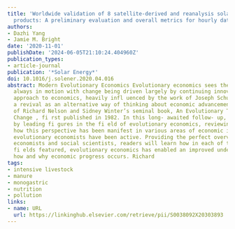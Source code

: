 ```yaml
---
title: 'Worldwide validation of 8 satellite-derived and reanalysis solar radiation
  products: A preliminary evaluation and overall metrics for hourly data over 27 years'
authors:
- Dazhi Yang
- Jamie M. Bright
date: '2020-11-01'
publishDate: '2024-06-05T21:10:24.404960Z'
publication_types:
- article-journal
publication: '*Solar Energy*'
doi: 10.1016/j.solener.2020.04.016
abstract: Modern Evolutionary Economics Evolutionary economics sees the economy as
  always in motion with change being driven largely by continuing innovation. This
  approach to economics, heavily infl uenced by the work of Joseph Schumpeter, saw
  a revival as an alternative way of thinking about economic advancement as a result
  of Richard Nelson and Sidney Winter’s seminal book, An Evolutionary Theory of Economic
  Change , fi rst published in 1982. In this long- awaited follow- up, Nelson is joined
  by leading fi gures in the fi eld of evolutionary economics, reviewing in detail
  how this perspective has been manifest in various areas of economic inquiry where
  evolutionary economists have been active. Providing the perfect overview for interested
  economists and social scientists, readers will learn how in each of the diverse
  fi elds featured, evolutionary economics has enabled an improved understanding of
  how and why economic progress occurs. Richard
tags:
- intensive livestock
- manure
- monogastric
- nutrition
- pollution
links:
- name: URL
  url: https://linkinghub.elsevier.com/retrieve/pii/S0038092X20303893
---
```

